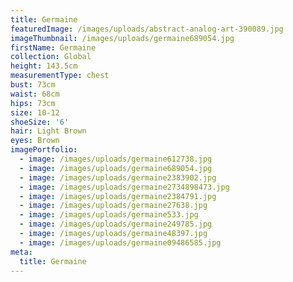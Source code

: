 ```yaml
---
title: Germaine
featuredImage: /images/uploads/abstract-analog-art-390089.jpg
imageThumbnail: /images/uploads/germaine689054.jpg
firstName: Germaine
collection: Global
height: 143.5cm
measurementType: chest
bust: 73cm
waist: 68cm
hips: 73cm
size: 10-12
shoeSize: '6'
hair: Light Brown
eyes: Brown
imagePortfolio:
  - image: /images/uploads/germaine612738.jpg
  - image: /images/uploads/germaine689054.jpg
  - image: /images/uploads/germaine2383902.jpg
  - image: /images/uploads/germaine2734898473.jpg
  - image: /images/uploads/germaine2384791.jpg
  - image: /images/uploads/germaine27638.jpg
  - image: /images/uploads/germaine533.jpg
  - image: /images/uploads/germaine249785.jpg
  - image: /images/uploads/germaine48397.jpg
  - image: /images/uploads/germaine09486585.jpg
meta:
  title: Germaine
---
```


